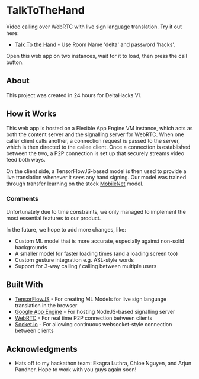 # TalkToTheHand

Video calling over WebRTC with live sign language translation. Try it out here:
* [Talk To the Hand](https://testapp-266201.appspot.com/) - Use Room Name 'delta' and password 'hacks'.

Open this web app on two instances, wait for it to load, then press the call button.

## About
This project was created in 24 hours for DeltaHacks VI.

## How it Works

This web app is hosted on a Flexible App Engine VM instance, which acts as both the content server and the signalling server for WebRTC.
When one caller client calls another, a connection request is passed to the server, which is then directed to the callee client.
Once a connection is established between the two, a P2P connection is set up that securely streams video feed both ways.

On the client side, a TensorFlowJS-based model is then used to provide a live translation whenever it sees any hand signing.
Our model was trained through transfer learning on the stock [MobileNet](https://github.com/tensorflow/tfjs-models/tree/master/mobilenet) model.

### Comments

Unfortunately due to time constraints, we only managed to implement the most essential features to our product.

In the future, we hope to add more changes, like:
* Custom ML model that is more accurate, especially against non-solid backgrounds
* A smaller model for faster loading times (and a loading screen too)
* Custom gesture integration e.g. ASL-style words
* Support for 3-way calling / calling between multiple users

## Built With

* [TensorFlowJS](https://www.tensorflow.org/js/) - For creating ML Models for live sign language translation in the browser
* [Google App Engine](https://cloud.google.com/appengine) - For hosting NodeJS-based signalling server
* [WebRTC](https://webrtc.org/) - For real time P2P connection between clients
* [Socket.io](https://socket.io/) - For allowing continuous websocket-style connection between clients

## Acknowledgments

* Hats off to my hackathon team: Ekagra Luthra, Chloe Nguyen, and Arjun Pandher. Hope to work with you guys again soon!
